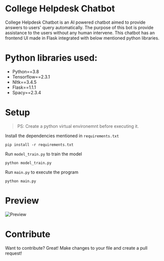 # College Helpdesk Chatbot

College Helpdesk Chatbot is an AI powered chatbot aimed to provide answers to users' query automatically. The purpose of this bot is provide assistance to the users without any human intervene. This chatbot has an frontend UI made in Flask integrated with below mentioned python libraries.

# Python libraries used:
  - Python==3.8
  - Tensorflow==2.3.1 
  - Nltk==3.4.5
  - Flask==1.1.1
  - Spacy==2.3.4

# Setup
> PS: Create a python virtual environemnt before executing it.

Install the dependencies mentioned in `requirements.txt`
```
pip install -r requirements.txt
```
Run `model_train.py` to train the model
```
python model_train.py
```
Run `main.py` to execute the program
```
python main.py
```

# Preview
![Preview](https://user-images.githubusercontent.com/59210571/139521009-3f0bb62a-46ce-4ebf-9e05-4cfbc4e0647b.jpg)


# Contribute
Want to contribute? Great! Make changes to your file and  create a pull request!
